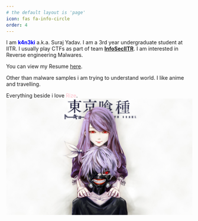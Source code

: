 ```yaml
---
# the default layout is 'page'
icon: fas fa-info-circle
order: 4
---
```

I am <span style="color:blue">**k4n3ki**</span> a.k.a. Suraj Yadav. I am a 3rd year undergraduate student at IITR. I usually play CTFs as part of team [**InfoSecIITR**](https://infoseciitr.in/). I am interested in Reverse engineering Malwares.

You can view my Resume [here](https://drive.google.com/file/d/1dS0pOFVZuBwyWnwn8_4QMkO4sAC5Cobq/view?usp=sharing/).

Other than malware samples i am trying to understand world.
I like anime and travelling.


Everything beside i love <span style="color:pink">Rize</span>.
<img src="/assets/img/about/rize.jpg">
